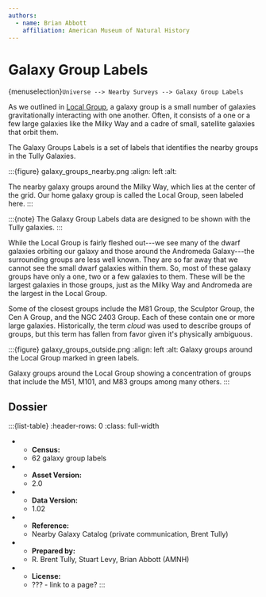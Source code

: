 ```yaml
---
authors:
  - name: Brian Abbott
    affiliation: American Museum of Natural History
---
```



# Galaxy Group Labels

{menuselection}`Universe --> Nearby Surveys --> Galaxy Group Labels`


As we outlined in [Local Group](../local-group/index), a galaxy group is a small number of galaxies gravitationally interacting with one another. Often, it consists of a one or a few large galaxies like the Milky Way and a cadre of small, satellite galaxies that orbit them.

The Galaxy Groups Labels is a set of labels that identifies the nearby groups in the Tully Galaxies. 

:::{figure} galaxy_groups_nearby.png
:align: left
:alt: 

The nearby galaxy groups around the Milky Way, which lies at the center of the grid. Our home galaxy group is called the Local Group, seen labeled here. 
:::



:::{note}
The Galaxy Group Labels data are designed to be shown with the Tully galaxies.
:::



While the Local Group is fairly fleshed out---we see many of the dwarf galaxies orbiting our galaxy and those around the Andromeda Galaxy---the surrounding groups are less well known. They are so far away that we cannot see the small dwarf galaxies within them. So, most of these galaxy groups have only a one, two or a few galaxies to them. These will be the largest galaxies in those groups, just as the Milky Way and Andromeda are the largest in the Local Group.

Some of the closest groups include the M81 Group, the Sculptor Group, the Cen A Group, and the NGC 2403 Group. Each of these contain one or more large galaxies. Historically, the term *cloud* was used to describe groups of groups, but this term has fallen from favor given it's physically ambiguous.


:::{figure} galaxy_groups_outside.png
:align: left
:alt: Galaxy groups around the Local Group marked in green labels.

Galaxy groups around the Local Group showing a concentration of groups that include the M51, M101, and M83 groups among many others.
:::




## Dossier
:::{list-table}
:header-rows: 0
:class: full-width

* - **Census:**
  - 62 galaxy group labels
* - **Asset Version:**
  - 2.0
* - **Data Version:**
  - 1.02
* - **Reference:**
  - Nearby Galaxy Catalog (private communication, Brent Tully)
* - **Prepared by:**
  - R. Brent Tully, Stuart Levy, Brian Abbott (AMNH)
* - **License:**
  - ??? - link to a page?
:::